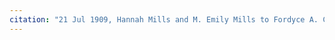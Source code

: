 ```yaml
---
citation: "21 Jul 1909, Hannah Mills and M. Emily Mills to Fordyce A. Cobb, Deeds 172, p306, Tompkins County Clerk, Ithaca NY. Scanned from owner’s original copy."
---
```


